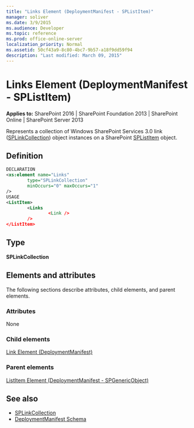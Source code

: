 ```yaml
---
title: "Links Element (DeploymentManifest - SPListItem)"
manager: soliver
ms.date: 3/9/2015
ms.audience: Developer
ms.topic: reference
ms.prod: office-online-server
localization_priority: Normal
ms.assetid: 50cf43a9-8c80-4bc7-9b57-a18f9dd59f94
description: "Last modified: March 09, 2015"
---
```


# Links Element (DeploymentManifest - SPListItem)

**Applies to:** SharePoint 2016 | SharePoint Foundation 2013 | SharePoint Online | SharePoint Server 2013 
  
Represents a collection of Windows SharePoint Services 3.0 link ([SPLinkCollection](https://msdn.microsoft.com/library/Microsoft.SharePoint.SPLinkCollection.aspx)) object instances on a SharePoint [SPListItem](https://msdn.microsoft.com/library/Microsoft.SharePoint.SPListItem.aspx) object. 

## Definition

```XML
DECLARATION
<xs:element name="Links" 
        type="SPLinkCollection" 
        minOccurs="0" maxOccurs="1" 
/>
USAGE
<ListItem>
        <Links 
                <Link />
        />
</ListItem>

```

## Type

**SPLinkCollection**
  
## Elements and attributes

The following sections describe attributes, child elements, and parent elements.

### Attributes

None
   
### Child elements

[Link Element (DeploymentManifest)](link-element-deploymentmanifest.md)
   
### Parent elements

[ListItem Element (DeploymentManifest - SPGenericObject)](listitem-element-deploymentmanifestspgenericobject.md)
   
## See also

- [SPLinkCollection](https://msdn.microsoft.com/library/Microsoft.SharePoint.SPLinkCollection.aspx)
- [DeploymentManifest Schema](deploymentmanifest-schema.md)

